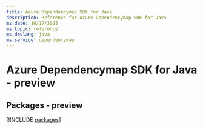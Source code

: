 ```yaml
---
title: Azure Dependencymap SDK for Java
description: Reference for Azure Dependencymap SDK for Java
ms.date: 10/17/2025
ms.topic: reference
ms.devlang: java
ms.service: dependencymap
---
```

# Azure Dependencymap SDK for Java - preview
## Packages - preview
[!INCLUDE [packages](dependencymap-index.md)]